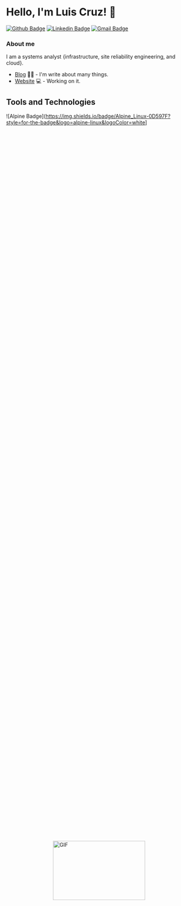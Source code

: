 # Hello, I'm Luis Cruz! 👋

[![Github Badge](https://img.shields.io/badge/-Github-000?style=flat-square&logo=Github&logoColor=white&link=https://github.com/luiscruzcwb)](https://github.com/luiscruzcwb)
[![Linkedin Badge](https://img.shields.io/badge/-LinkedIn-blue?style=flat-square&logo=Linkedin&logoColor=white&link=https://www.linkedin.com/in/luiscruzcwb/)](https://www.linkedin.com/in/luiscruzcwb/)
[![Gmail Badge](https://img.shields.io/badge/Gmail-D14836?style=flat-square&logo=gmail&logoColor=white&malito=contato@luiscruz.com.br)](mailto:contato@luiscruz.com.br)

### About me
I am a systems analyst {infrastructure, site reliability engineering, and cloud}.

- [Blog](https://dev.to/luiscruzcwb) ✍🏼 - I'm write about many things.
- [Website](https://luiscruz.com.br) 💻 - Working on it.


## Tools and Technologies

![Alpine Badge](https://img.shields.io/badge/Alpine_Linux-0D597F?style=for-the-badge&logo=alpine-linux&logoColor=white]  


<div style="display: flex; justify-content: center; align-items: center; height: 100vh;">
    <img src="https://github.com/abhisheknaiidu/abhisheknaiidu/blob/master/code.gif?raw=true" width="250" height="160" alt="GIF">
</div>




